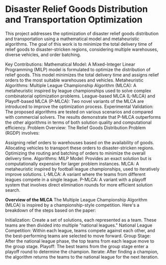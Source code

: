 # Disaster Relief Goods Distribution and Transportation Optimization
This project addresses the optimization of disaster relief goods distribution and transportation using a mathematical model and metaheuristic algorithms. The goal of this work is to minimize the total delivery time of relief goods to disaster-stricken regions, considering multiple warehouses, diverse vehicles, and order batching.

Key Contributions:
Mathematical Model: A Mixed-Integer Linear Programming (MILP) model is formulated to optimize the distribution of relief goods. This model minimizes the total delivery time and assigns relief orders to the most suitable warehouses and vehicles.
Metaheuristic Algorithms:
Multiple League Championship Algorithm (MLCA): A metaheuristic inspired by league championships used to solve complex combinatorial optimization problems.
League-based MLCA (L-MLCA) and Playoff-based MLCA (P-MLCA): Two novel variants of the MLCA are introduced to improve the optimization process.
Experimental Validation: The proposed algorithms are tested on various scenarios and compared with commercial solvers. The results demonstrate that P-MLCA outperforms the other algorithms in terms of both solution quality and computational efficiency.
Problem Overview:
The Relief Goods Distribution Problem (RGDP) involves:

Assigning relief orders to warehouses based on the availability of goods.
Allocating vehicles to transport these orders to disaster-stricken regions.
Optimizing the routing and batching of orders to minimize the overall delivery time.
Algorithms:
MILP Model: Provides an exact solution but is computationally expensive for larger problem instances.
MLCA: A metaheuristic inspired by football league championships, used to iteratively improve solutions.
L-MLCA: A variant where the teams from different leagues compete in a single league.
P-MLCA: A variant with a playoff system that involves direct elimination rounds for more efficient solution search.


**Overview of the MLCA**
The Multiple League Championship Algorithm (MLCA) is inspired by a championship-style competition. Here's a breakdown of the steps based on the paper:

Initialization: Create a set of solutions, each represented as a team. These teams are then divided into multiple "national leagues."
National League Competition: Within each league, teams compete against each other, and the best-performing teams are selected to move forward.
Group Stage: After the national league phase, the top teams from each league move to the group stage.
Playoff: The best teams from the group stage enter a playoff round to determine the champion.
Iterate: After finding a champion, the algorithm returns the teams to the national league for the next iteration.
